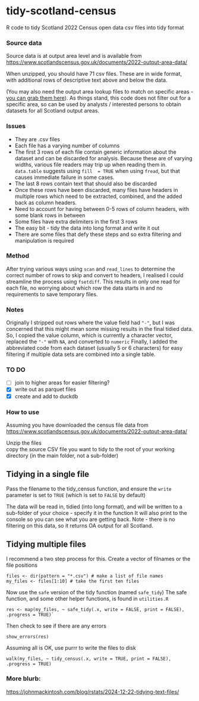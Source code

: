 # tidy-scotland-census
R code to tidy Scotland 2022 Census open data csv files into tidy format

### Source data 
Source data is at output area level and is available from https://www.scotlandscensus.gov.uk/documents/2022-output-area-data/

When unzipped, you should have 71 csv files. These are in wide format, with additional rows of descriptive text above and below the data.

(You may also need the output area lookup files to match on specific areas - [you can grab them here](https://www.nrscotland.gov.uk/publications/2022-census-geography-products/)).
As things stand, this code does not filter out for a specific area, so can be used by analysts / interested persons to obtain datasets for all Scotland output areas.

### Issues
- They are .csv files
- Each file has a varying number of columns
- The first 3 rows of each file contain generic information about the dataset and can be discarded for analysis. Because these are of varying widths, various file readers may trip up when reading them in. `data.table` suggests using `fill  = TRUE` when using `fread`, but that causes immediate failure in some cases.
- The last 8 rows contain text that should also be discarded
- Once these rows have been discarded, many files have headers in multiple rows which need to be extracted, combined, and the added back as column headers.
- Need to account for having between 0-5 rows of column headers, with some blank rows in between
- Some files have extra delimiters in the first 3 rows
- The easy bit -  tidy the data into long format and write it out
- There are some files that defy these steps and so extra filtering and manipulation is required

### Method
After trying various ways using `scan` and `read_lines` to determine the correct number of rows to skip and convert to headers, I realised I could streamline the process using `fsetdiff`.
This results in only one read for each file, no worrying about which row the data starts in and no requirements to save temporary files.

### Notes
Originally I stripped out rows where the value field had `"-"`, but I was concerned that this might mean some missing results in the final tidied data.
So, I copied the value column, which is currently a character vector, replaced the `"-"` with `NA`, and converted to `numeric`
Finally, I added the abbreviated code from each dataset (usually 5 or 6 characters) for easy filtering if multiple data sets are combined into a single table. 

### TO DO
- [ ] join to higher areas for easier filtering?
- [x] write out as parquet files
- [x] create and add to duckdb

### How to use

Assuming you have downloaded the census file data from https://www.scotlandscensus.gov.uk/documents/2022-output-area-data/

Unzip the files  
copy the source CSV file you want to tidy to the root of your working directory (in the main folder, not a sub-folder)

## Tidying in a single file
Pass the filename to the tidy_census function, and ensure the `write` parameter is set to `TRUE` (which is set to `FALSE` by default)

The data will be read in, tidied (into long format), and  will be written to a sub-folder of your choice - specify it in the function
It will also print to the console so you can see what you are getting back. 
Note - there is no filtering on this data, so it returns OA output for all Scotland.

## Tidying multiple files
I recommend a two step process for this. 
Create a vector of filnames or the file positions
```
files <- dir(pattern = "*.csv") # make a list of file names
my_files <- files[1:10] # take the first ten files
```
Now use the `safe` version of the tidy function (named `safe_tidy`)
The safe function, and some other helper functions, is found in `utilities.R`
```
res <- map(my_files, ~ safe_tidy(.x, write = FALSE, print = FALSE), .progress = TRUE)`
```
Then check to see if there are any errors
```
show_errors(res)
```
Assuming all is OK, use purrr to write the files to disk
```
walk(my_files, ~ tidy_census(.x, write = TRUE, print = FALSE), .progress = TRUE)
```

### More blurb:
https://johnmackintosh.com/blog/rstats/2024-12-22-tidying-text-files/

